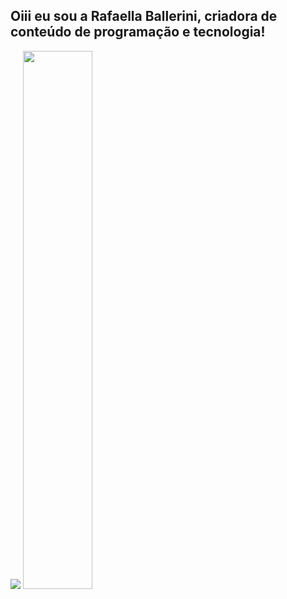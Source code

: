 ## Oiii eu sou a Rafaella Ballerini, criadora de conteúdo de programação e tecnologia!


<img src="https://github-readme-stats.vercel.app/api?username=buddhiashen&show_icons=true&theme=dracula&include_all_commits=true&count_private=true"/>
<img width="47%" src="https://github-readme-stats.vercel.app/api/top-langs/?username=buddhiashen&layout=compact&langs_count=7&theme=dracula"/>

  
  ##
 

